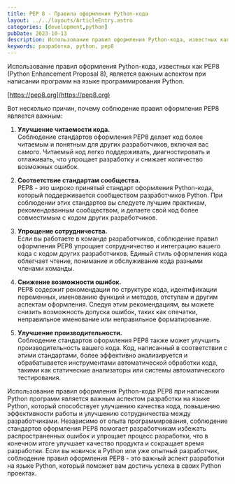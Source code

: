 ```yaml
---
title: PEP 8 - Правила оформления Python-кода
layout: ../../layouts/ArticleEntry.astro
categories: [development,python]
pubDate: 2023-10-13
description: Использование правил оформления Python-кода, известных как PEP8 (Python Enhancement Proposal 8), является важным аспектом при написании программ на языке программирования Python.
keywords: разработка, python, pep8
---
```


Использование правил оформления Python-кода, известных как PEP8 (Python Enhancement Proposal 8), является важным аспектом при написании программ на языке программирования Python.

[https://pep8.org](https://pep8.org)

Вот несколько причин, почему соблюдение правил оформления PEP8 является важным:

1. **Улучшение читаемости кода.**  
Соблюдение стандартов оформления PEP8 делает код более читаемым и понятным для других разработчиков, включая вас самого. Читаемый код легко поддерживать, диагностировать и отлаживать, что упрощает разработку и снижает количество возможных ошибок.

2. **Соответствие стандартам сообщества.**  
PEP8 - это широко принятый стандарт оформления Python-кода, который поддерживается сообществом разработчиков Python. При соблюдении этих стандартов вы следуете лучшим практикам, рекомендованным сообществом, и делаете свой код более совместимым с кодом других разработчиков.

3. **Упрощение сотрудничества.**  
Если вы работаете в команде разработчиков, соблюдение правил оформления PEP8 упрощает сотрудничество и интеграцию вашего кода с кодом других разработчиков. Единый стиль оформления кода облегчает чтение, понимание и обслуживание кода разными членами команды.

4. **Снижение возможности ошибок.**  
PEP8 содержит рекомендации по структуре кода, идентификации переменных, именованию функций и методов, отступам и другим аспектам оформления. Следуя этим рекомендациям, вы можете снизить возможность допуска ошибок, таких как опечатки, неправильное именование или неправильное форматирование.

5. **Улучшение производительности.**  
Соблюдение стандартов оформления PEP8 также может улучшить производительность вашего кода. Код, написанный в соответствии с этими стандартами, более эффективно анализируется и обрабатывается инструментами автоматической обработки кода, такими как статические анализаторы или системы автоматического тестирования.

Использование правил оформления Python-кода PEP8 при написании Python программ является важным аспектом разработки на языке Python, который способствует улучшению качества кода, повышению эффективности работы и улучшению сотрудничества между разработчиками. Независимо от опыта программирования, соблюдение стандартов оформления PEP8 помогает разработчикам избежать распространенных ошибок и упрощает процесс разработки, что в конечном итоге улучшает качество продукта и сокращает время разработки. Если вы новичок в Python или уже опытный разработчик, соблюдение правил оформления PEP8 - это важный аспект разработки на языке Python, который поможет вам достичь успеха в своих Python проектах.